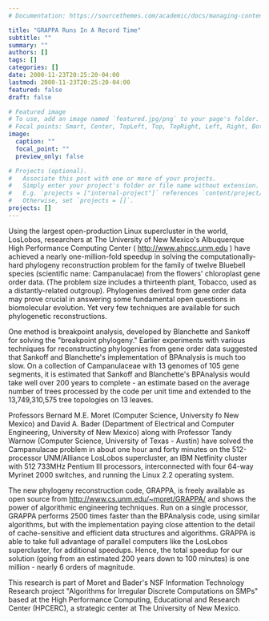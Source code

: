 ```yaml
---
# Documentation: https://sourcethemes.com/academic/docs/managing-content/

title: "GRAPPA Runs In A Record Time"
subtitle: ""
summary: ""
authors: []
tags: []
categories: []
date: 2000-11-23T20:25:20-04:00
lastmod: 2000-11-23T20:25:20-04:00
featured: false
draft: false

# Featured image
# To use, add an image named `featured.jpg/png` to your page's folder.
# Focal points: Smart, Center, TopLeft, Top, TopRight, Left, Right, BottomLeft, Bottom, BottomRight.
image:
  caption: ""
  focal_point: ""
  preview_only: false

# Projects (optional).
#   Associate this post with one or more of your projects.
#   Simply enter your project's folder or file name without extension.
#   E.g. `projects = ["internal-project"]` references `content/project/deep-learning/index.md`.
#   Otherwise, set `projects = []`.
projects: []
---
```


Using the largest open-production Linux supercluster in
the world, LosLobos, researchers at The University of New Mexico's Albuquerque
High Performance Computing Center ( http://www.ahpcc.unm.edu ) have achieved a
nearly one-million-fold speedup in solving the computationally-hard phylogeny
reconstruction problem for the family of twelve Bluebell species (scientific
name: Campanulacae) from the flowers' chloroplast gene order data. (The
problem size includes a thirteenth plant, Tobacco, used as a distantly-related
outgroup). Phylogenies derived from gene order data may prove crucial in
answering some fundamental open questions in biomolecular evolution. Yet very
few techniques are available for such phylogenetic reconstructions.

  One method is breakpoint analysis, developed by Blanchette and Sankoff for
solving the "breakpoint phylogeny." Earlier experiments with various
techniques for reconstructing phylogenies from gene order data suggested that
Sankoff and Blanchette's implementation of BPAnalysis is much too slow. On a
collection of Campanulaceae with 13 genomes of 105 gene segments, it is
estimated that Sankoff and Blanchette's BPAnalysis would take well over 200
years to complete - an estimate based on the average number of trees processed
by the code per unit time and extended to the 13,749,310,575 tree topologies
on 13 leaves.

  Professors Bernard M.E. Moret (Computer Science, University fo New Mexico)
and David A. Bader (Department of Electrical and Computer Engineering,
University of New Mexico) along with Professor Tandy Warnow (Computer Science,
University of Texas - Austin) have solved the Campanulacae problem in about
one hour and forty minutes on the 512-processor UNM/Alliance LosLobos
supercluster, an IBM Netfinity cluster with 512 733MHz Pentium III processors,
interconnected with four 64-way Myrinet 2000 switches, and running the Linux
2.2 operating system.

  The new phylogeny reconstruction code, GRAPPA, is freely available as open
source from http://www.cs.unm.edu/~moret/GRAPPA/ and shows the power of
algorithmic engineering techniques. Run on a single processor, GRAPPA performs
2500 times faster than the BPAnalysis code, using similar algorithms, but with
the implementation paying close attention to the detail of cache-sensitive and
efficient data structures and algorithms. GRAPPA is able to take full
advantage of parallel computers like the LosLobos supercluster, for additional
speedups. Hence, the total speedup for our solution (going from an estimated
200 years down to 100 minutes) is one million - nearly 6 orders of magnitude.

  This research is part of Moret and Bader's NSF Information Technology
Research project "Algorithms for Irregular Discrete Computations on SMPs"
based at the High Performance Computing, Educational and Research Center
(HPCERC), a strategic center at The University of New Mexico.

